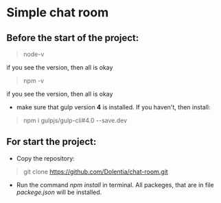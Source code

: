 # Simple chat room

## Before the start of the project:

> node-v

if you see the version, then all is okay

> npm -v

if you see the version, then all is okay

* make sure that gulp version **4** is installed. If you haven't, then install: 

> npm i gulpjs/gulp-cli#4.0 --save.dev

## For start the project:

* Copy the repository:

> git clone https://github.com/Dolentia/chat-room.git

* Run the command *npm install* in terminal. All packeges, that are in file *packege.json* will be installed.

